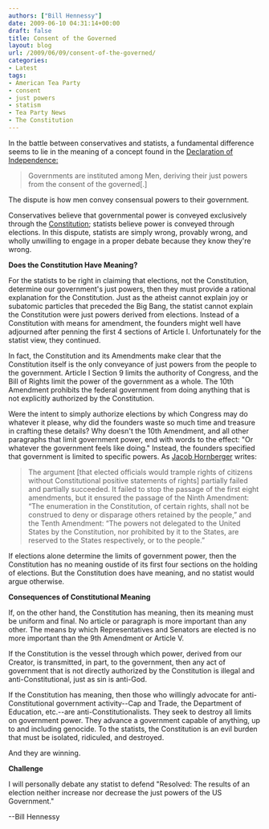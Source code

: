 ```yaml
---
authors: ["Bill Hennessy"]
date: 2009-06-10 04:31:14+00:00
draft: false
title: Consent of the Governed
layout: blog
url: /2009/06/09/consent-of-the-governed/
categories:
- Latest
tags:
- American Tea Party
- consent
- just powers
- statism
- Tea Party News
- The Constitution
---
```


In the battle between conservatives and statists, a fundamental difference seems to lie in the meaning of a concept found in the [Declaration of Independence:](https://www.ushistory.org/declaration/document/index.htm)

 

>   
> 
> Governments are instituted among Men, deriving their just powers from the consent of the governed[.]
> 
> 

 

The dispute is how men convey consensual powers to their government.

 

Conservatives believe that governmental power is conveyed exclusively through the [Constitution](https://www.usconstitution.net/const.html#A1Sec4); statists believe power is conveyed through elections. In this dispute, statists are simply wrong, provably wrong, and wholly unwilling to engage in a proper debate because they know they're wrong.

 

**Does the Constitution Have Meaning?**

 

For the statists to be right in claiming that elections, not the Constitution, determine our government's just powers, then they must provide a rational explanation for the Constitution. Just as the atheist cannot explain joy or subatomic particles that preceded the Big Bang, the statist cannot explain the Constitution were just powers derived from elections. Instead of a Constitution with means for amendment, the founders might well have adjourned after penning the first 4 sections of Article I. Unfortunately for the statist view, they continued.

 

In fact, the Constitution and its Amendments make clear that the Constitution itself is the only conveyance of just powers from the people to the government. Article I Section 9 limits the authority of Congress, and the Bill of Rights limit the power of the government as a whole. The 10th Amendment prohibits the federal government from doing anything that is not explicitly authorized by the Constitution.

 

Were the intent to simply authorize elections by which Congress may do whatever it please, why did the founders waste so much time and treasure in crafting these details? Why doesn't the 10th Amendment, and all other paragraphs that limit government power, end with words to the effect: "Or whatever the government feels like doing." Instead, the founders specified that government is limited to specific powers. As [Jacob Hornberger](https://www.fff.org/freedom/0900a.asp) writes:

 

>   
> 
> The argument [that elected officials would trample rights of citizens without Constitutional positive statements of rights] partially failed and partially succeeded. It failed to stop the passage of the first eight amendments, but it ensured the passage of the Ninth Amendment: “The enumeration in the Constitution, of certain rights, shall not be construed to deny or disparage others retained by the people,” and the Tenth Amendment: “The powers not delegated to the United States by the Constitution, nor prohibited by it to the States, are reserved to the States respectively, or to the people.”
> 
> 

 

If elections alone determine the limits of government power, then the Constitution has no meaning oustide of its first four sections on the holding of elections. But the Constitution does have meaning, and no statist would argue otherwise.

 

**Consequences of Constitutional Meaning**

 

If, on the other hand, the Constitution has meaning, then its meaning must be uniform and final. No article or paragraph is more important than any other. The means by which Representatives and Senators are elected is no more important than the 9th Amendment or Article V.

 

If the Constitution is the vessel through which power, derived from our Creator, is transmitted, in part, to the government, then any act of government that is not directly authorized by the Constitution is illegal and anti-Constitutional, just as sin is anti-God.

 

If the Constitution has meaning, then those who willingly advocate for anti-Constitutional government activity--Cap and Trade, the Department of Education, etc.--are anti-Constitutionalists. They seek to destroy all limits on government power. They advance a government capable of anything, up to and including genocide. To the statists, the Constitution is an evil burden that must be isolated, ridiculed, and destroyed.

 

And they are winning.

 

**Challenge**

 

I will personally debate any statist to defend "Resolved: The results of an election neither increase nor decrease the just powers of the US Government."

 

--Bill Hennessy
